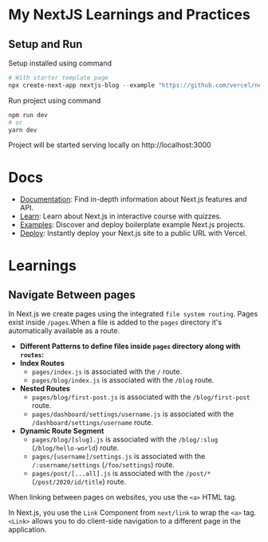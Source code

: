 # My NextJS Learnings and Practices

## Setup and Run

Setup installed using command

```powershell
# With starter template page
npx create-next-app nextjs-blog --example "https://github.com/vercel/next-learn/tree/master/basics/learn-starter"
```

Run project using command

```powershell
npm run dev
# or
yarn dev
```

Project will be started serving locally on http://localhost:3000

# Docs

- [Documentation](https://nextjs.org/docs): Find in-depth information about Next.js features and API.
- [Learn](https://nextjs.org/learn/basics/create-nextjs-app): Learn about Next.js in interactive course with quizzes.
- [Examples](https://github.com/vercel/next.js/tree/master/examples): Discover and deploy boilerplate example Next.js projects.
- [Deploy](https://vercel.com/new?utm_medium=default-template&filter=next.js&utm_source=create-next-app&utm_campaign=create-next-app): Instantly deploy your Next.js site to a public URL with Vercel.

# Learnings

## Navigate Between pages

In Next.js we create pages using the integrated `file system routing`. Pages exist inside `/pages`.When a file is added to the `pages` directory it's automatically available as a route.

- **Different Patterns to define files inside `pages` directory along with `routes`:**
- **Index Routes**
  - `pages/index.js` is associated with the `/` route.
  - `pages/blog/index.js` is associated with the `/blog` route.
- **Nested Routes**
  - `pages/blog/first-post.js` is associated with the `/blog/first-post` route.
  - `pages/dashboard/settings/username.js` is associated with the `/dashboard/settings/username` route.
- **Dynamic Route Segment**
  - `pages/blog/[slug].js` is associated with the `/blog/:slug` (`/blog/hello-world`) route.
  - `pages/[username]/settings.js` is associated with the `/:username/settings` (`/foo/settings`) route.
  - `pages/post/[...all].js` is associated with the `/post/*` (`/post/2020/id/title`) route.

When linking between pages on websites, you use the `<a>` HTML tag.

In Next.js, you use the `Link` Component from `next/link` to wrap the `<a>` tag. `<Link>` allows you to do client-side navigation to a different page in the application.
